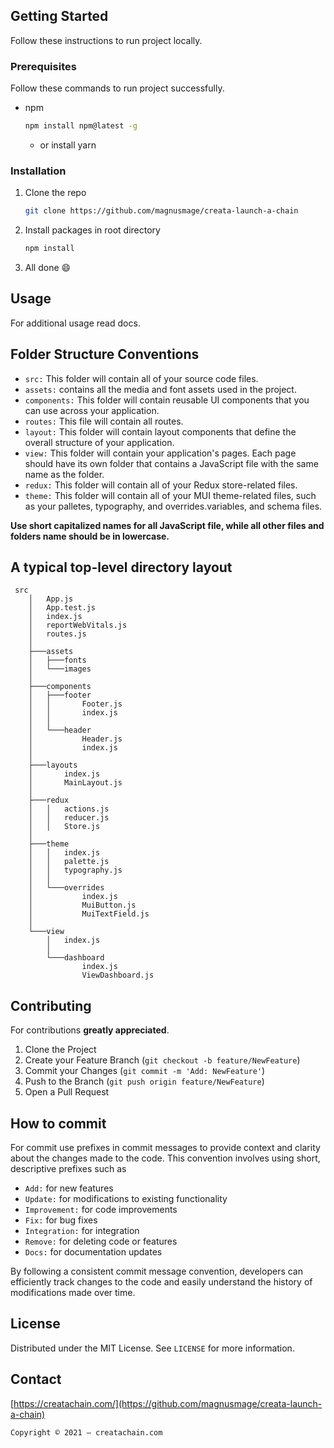 ## Getting Started

Follow these instructions to run project locally.

### Prerequisites

Follow these commands to run project successfully.

-   npm

    ```sh
    npm install npm@latest -g
    ```

    -   or install yarn

### Installation

1. Clone the repo

    ```sh
    git clone https://github.com/magnusmage/creata-launch-a-chain
    ```

2. Install packages in root directory

    ```sh
    npm install
    ```

3. All done :smile:

<!-- USAGE  -->

## Usage

For additional usage read docs.

<!-- ROADMAP -->

<!-- ## Roadmap -->

<!--
See the [open issues](https://github.com/magnusmage/creatachain-web-wallet/issues) for a list of proposed features (and known issues). -->

<!-- CONTRIBUTING -->

## Folder Structure Conventions

-   `src:` This folder will contain all of your source code files.
-   `assets:` contains all the media and font assets used in the project.
-   `components:` This folder will contain reusable UI components that you can use across your application.
-   `routes:` This file will contain all routes.
-   `layout:` This folder will contain layout components that define the overall structure of your application.
-   `view:` This folder will contain your application's pages. Each page should have its own folder that contains a JavaScript file with the same name as the folder.
-   `redux:` This folder will contain all of your Redux store-related files.
-   `theme:` This folder will contain all of your MUI theme-related files, such as your palletes, typography, and overrides.variables, and schema files.

**Use short capitalized names for all JavaScript file, while all other files and folders name should be in lowercase.**

## A typical top-level directory layout

```
 src
    │   App.js
    │   App.test.js
    │   index.js
    │   reportWebVitals.js
    │   routes.js
    │
    ├───assets
    │   ├───fonts
    │   └───images
    │
    ├───components
    │   ├───footer
    │   │       Footer.js
    │   │       index.js
    │   │
    │   └───header
    │           Header.js
    │           index.js
    │
    ├───layouts
    │       index.js
    │       MainLayout.js
    │
    ├───redux
    │   │   actions.js
    │   │   reducer.js
    │   │   Store.js
    │
    ├───theme
    │   │   index.js
    │   │   palette.js
    │   │   typography.js
    │   │
    │   └───overrides
    │           index.js
    │           MuiButton.js
    │           MuiTextField.js
    │
    └───view
        │   index.js
        │
        └───dashboard
                index.js
                ViewDashboard.js
```

## Contributing

For contributions **greatly appreciated**.

1. Clone the Project
2. Create your Feature Branch (`git checkout -b feature/NewFeature`)
3. Commit your Changes (`git commit -m 'Add: NewFeature'`)
4. Push to the Branch (`git push origin feature/NewFeature`)
5. Open a Pull Request

<!-- Commit -->

## How to commit

For commit use prefixes in commit messages to provide context and clarity about the changes made to the code. This convention involves using short, descriptive prefixes such as

-   `Add:` for new features
-   `Update:` for modifications to existing functionality
-   `Improvement:` for code improvements
-   `Fix:` for bug fixes
-   `Integration:` for integration
-   `Remove:` for deleting code or features
-   `Docs:` for documentation updates

By following a consistent commit message convention, developers can efficiently track changes to the code and easily understand the history of modifications made over time.

<!-- LICENSE -->

## License

Distributed under the MIT License. See `LICENSE` for more information.

<!-- CONTACT -->

## Contact

[https://creatachain.com/](https://github.com/magnusmage/creata-launch-a-chain)

<!-- MARKDOWN LINKS & IMAGES -->
<!-- https://www.markdownguide.org/basic-syntax/#reference-style-links -->

```
Copyright © 2021 — creatachain.com
```
